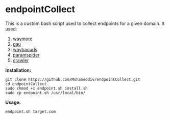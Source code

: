 # endpointCollect

This is a custom bash script used to collect endpoints for a given domain. It used:
1. [waymore](https://github.com/xnl-h4ck3r/waymore)
2. [gau](https://github.com/lc/gau)
3. [waybacurls](https://github.com/tomnomnom/waybackurls)
4. [paramspider](https://github.com/devanshbatham/ParamSpider)
5. [crawler](https://github.com/mrxdevil404/crawler)


**Installation:**
```
git clone https://github.com/Mohameddiv/endpointCollect.git
cd endpointCollect
sudo chmod +x endpoint.sh install.sh
sudo cp endpoint.sh /usr/local/bin/
```

**Usage:**
```
endpoint.sh target.com
```


